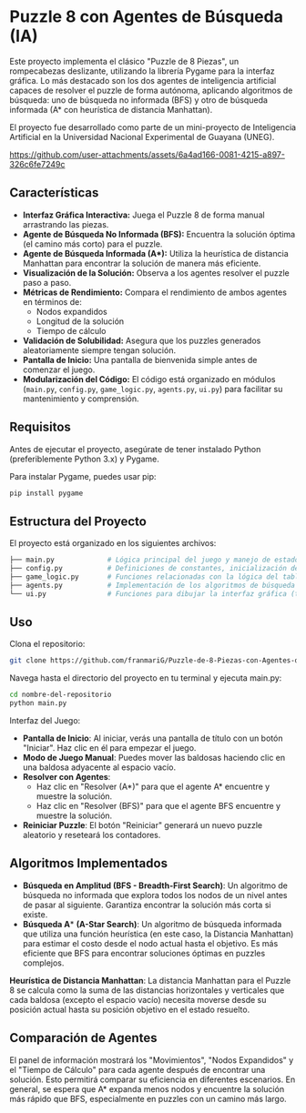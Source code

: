 # Puzzle 8 con Agentes de Búsqueda (IA)

Este proyecto implementa el clásico "Puzzle de 8 Piezas", un rompecabezas deslizante, utilizando la librería Pygame para la interfaz gráfica. Lo más destacado son los dos agentes de inteligencia artificial capaces de resolver el puzzle de forma autónoma, aplicando algoritmos de búsqueda: uno de búsqueda no informada (BFS) y otro de búsqueda informada (A* con heurística de distancia Manhattan).

El proyecto fue desarrollado como parte de un mini-proyecto de Inteligencia Artificial en la Universidad Nacional Experimental de Guayana (UNEG).

https://github.com/user-attachments/assets/6a4ad166-0081-4215-a897-326c6fe7249c
## Características

* **Interfaz Gráfica Interactiva:** Juega el Puzzle 8 de forma manual arrastrando las piezas.
* **Agente de Búsqueda No Informada (BFS):** Encuentra la solución óptima (el camino más corto) para el puzzle.
* **Agente de Búsqueda Informada (A\*):** Utiliza la heurística de distancia Manhattan para encontrar la solución de manera más eficiente.
* **Visualización de la Solución:** Observa a los agentes resolver el puzzle paso a paso.
* **Métricas de Rendimiento:** Compara el rendimiento de ambos agentes en términos de:
    * Nodos expandidos
    * Longitud de la solución
    * Tiempo de cálculo
* **Validación de Solubilidad:** Asegura que los puzzles generados aleatoriamente siempre tengan solución.
* **Pantalla de Inicio:** Una pantalla de bienvenida simple antes de comenzar el juego.
* **Modularización del Código:** El código está organizado en módulos (`main.py`, `config.py`, `game_logic.py`, `agents.py`, `ui.py`) para facilitar su mantenimiento y comprensión.

## Requisitos

Antes de ejecutar el proyecto, asegúrate de tener instalado Python (preferiblemente Python 3.x) y Pygame.

Para instalar Pygame, puedes usar pip:

```bash
pip install pygame
```

## Estructura del Proyecto
El proyecto está organizado en los siguientes archivos:

```bash
├── main.py             # Lógica principal del juego y manejo de estados.
├── config.py           # Definiciones de constantes, inicialización de Pygame y recursos.
├── game_logic.py       # Funciones relacionadas con la lógica del tablero (mezclar, mover, verificar victoria).
├── agents.py           # Implementación de los algoritmos de búsqueda (BFS y A*).
└── ui.py               # Funciones para dibujar la interfaz gráfica (tablero, menú, información).
```

## Uso
Clona el repositorio:

```bash
git clone https://github.com/franmariG/Puzzle-de-8-Piezas-con-Agentes-de-IA.git
```

Navega hasta el directorio del proyecto en tu terminal y ejecuta main.py:
```bash
cd nombre-del-repositorio
python main.py
```

Interfaz del Juego:
* **Pantalla de Inicio**: Al iniciar, verás una pantalla de título con un botón "Iniciar". Haz clic en él para empezar el juego.
* **Modo de Juego Manual**: Puedes mover las baldosas haciendo clic en una baldosa adyacente al espacio vacío.
* **Resolver con Agentes**:
  * Haz clic en "Resolver (A*)" para que el agente A* encuentre y muestre la solución.
  * Haz clic en "Resolver (BFS)" para que el agente BFS encuentre y muestre la solución.
* **Reiniciar Puzzle**: El botón "Reiniciar" generará un nuevo puzzle aleatorio y reseteará los contadores.

## Algoritmos Implementados
* **Búsqueda en Amplitud (BFS - Breadth-First Search)**: Un algoritmo de búsqueda no informada que explora todos los nodos de un nivel antes de pasar al siguiente. Garantiza encontrar la solución más corta si existe.
* **Búsqueda A*** **(A-Star Search)**: Un algoritmo de búsqueda informada que utiliza una función heurística (en este caso, la Distancia Manhattan) para estimar el costo desde el nodo actual hasta el objetivo. Es más eficiente que BFS para encontrar soluciones óptimas en puzzles complejos.

**Heurística de Distancia Manhattan**:
La distancia Manhattan para el Puzzle 8 se calcula como la suma de las distancias horizontales y verticales que cada baldosa (excepto el espacio vacío) necesita moverse desde su posición actual hasta su posición objetivo en el estado resuelto.

## Comparación de Agentes
El panel de información mostrará los "Movimientos", "Nodos Expandidos" y el "Tiempo de Cálculo" para cada agente después de encontrar una solución. Esto permitirá comparar su eficiencia en diferentes escenarios. En general, se espera que A* expanda menos nodos y encuentre la solución más rápido que BFS, especialmente en puzzles con un camino más largo.

